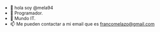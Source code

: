 - 👋 hola soy @mela94
- 🌱 Programador.
- 💞️ Mundo IT.
- 📫 Me pueden contactar a mi email que es francomelazo@gmail.com
